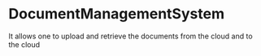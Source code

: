 # DocumentManagementSystem
It allows one to upload and retrieve the documents from the cloud and to the cloud
